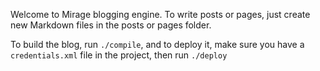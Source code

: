 Welcome to Mirage blogging engine. To write posts or pages, just create new Markdown files in the posts or pages folder.

To build the blog, run `./compile`, and to deploy it, make sure you have a `credentials.xml` file in the project, then run `./deploy`
